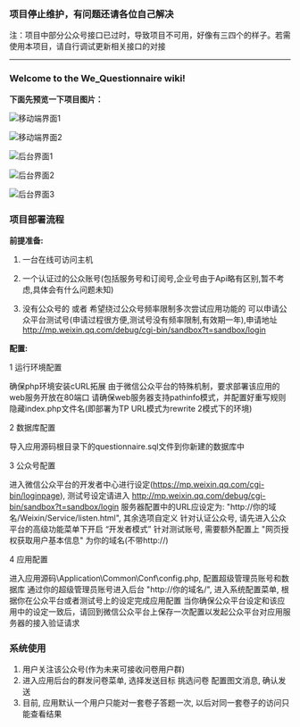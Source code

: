 ### 项目停止维护，有问题还请各位自己解决
注：项目中部分公众号接口已过时，导致项目不可用，好像有三四个的样子。若需使用本项目，请自行调试更新相关接口的对接

---

### Welcome to the We_Questionnaire wiki!

**下面先预览一下项目图片：**

![移动端界面1](http://git.oschina.net/uploads/images/2015/0727/011700_aecb2af3_467065.jpeg "在这里输入图片标题")

![移动端界面2](http://git.oschina.net/uploads/images/2015/0727/011716_48f6b89a_467065.jpeg "在这里输入图片标题")

![后台界面1](http://git.oschina.net/uploads/images/2015/0727/011725_6a30f5a5_467065.jpeg "在这里输入图片标题")

![后台界面2](http://git.oschina.net/uploads/images/2015/0727/011734_4ba5e60e_467065.jpeg "在这里输入图片标题")

![后台界面3](http://git.oschina.net/uploads/images/2015/0727/011743_74d4341a_467065.jpeg "在这里输入图片标题")



### 项目部署流程
**前提准备:**

1. 一台在线可访问主机

2. 一个认证过的公众账号(包括服务号和订阅号,企业号由于Api略有区别,暂不考虑,具体会有什么问题未知)

3. 没有公众号的 或者 希望绕过公众号频率限制多次尝试应用功能的 可以申请公众平台测试号(申请过程很方便,测试号没有频率限制,有效期一年),申请地址 http://mp.weixin.qq.com/debug/cgi-bin/sandbox?t=sandbox/login



**配置:**

1 运行环境配置

确保php环境安装cURL拓展
由于微信公众平台的特殊机制，要求部署该应用的web服务开放在80端口
请确保web服务器支持pathinfo模式，并配置好重写规则隐藏index.php文件名(即部署为TP URL模式为rewrite 2模式下的环境)

2 数据库配置

导入应用源码根目录下的questionnaire.sql文件到你新建的数据库中

3 公众号配置

进入微信公众平台的开发者中心进行设定(https://mp.weixin.qq.com/cgi-bin/loginpage), 测试号设定请进入
http://mp.weixin.qq.com/debug/cgi-bin/sandbox?t=sandbox/login
服务器配置中的URL应设定为: "http://你的域名/Weixin/Service/listen.html", 其余选项自定义
针对认证公众号, 请先进入公众平台的高级功能菜单下开启 “开发者模式”
针对测试账号, 需要额外配置上 "网页授权获取用户基本信息" 为你的域名(不带http://)

4 应用配置

进入应用源码\Application\Common\Conf\config.php, 配置超级管理员账号和数据库
通过你的超级管理员账号进入后台 "http://你的域名/", 进入系统配置菜单, 根据你在公众平台或者测试号上的设定完成应用配置
当你确保公众平台设定和该应用中的设定一致后，请回到微信公众平台上保存一次配置以发起公众平台对应用服务器的接入验证请求


### 系统使用
1. 用户关注该公众号(作为未来可接收问卷用户群)
2. 进入应用后台的群发问卷菜单, 选择发送目标 挑选问卷 配置图文消息, 确认发送
3. 目前, 应用默认一个用户只能对一套卷子答题一次, 以后对同一套卷子的访问只能查看结果
